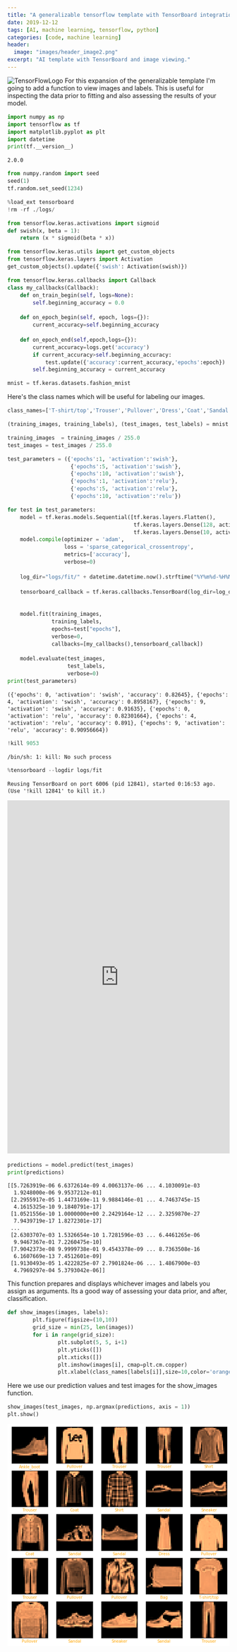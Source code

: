 ```yaml
---
title: "A generalizable tensorflow template with TensorBoard integration and inline image viewing."
date: 2019-12-12
tags: [AI, machine learning, tensorflow, python]
categories: [code, machine learning]
header:
  image: "images/header_image2.png"
excerpt: "AI template with TensorBoard and image viewing."
---
```

<img src="{{ site.url }}{{site.baseurl }}/images/tensorflow.png" alt=" TensorFlowLogo" width="50"/>
For this expansion of the generalizable template I'm going to add a function to view images and labels. This is useful for inspecting the data prior to fitting and also assessing the results of your model.

```python
import numpy as np
import tensorflow as tf
import matplotlib.pyplot as plt
import datetime
print(tf.__version__)
```

    2.0.0



```python
from numpy.random import seed
seed(1)
tf.random.set_seed(1234)
```


```python
%load_ext tensorboard
!rm -rf ./logs/ 
```


```python
from tensorflow.keras.activations import sigmoid
def swish(x, beta = 1):
    return (x * sigmoid(beta * x))
```


```python
from tensorflow.keras.utils import get_custom_objects
from tensorflow.keras.layers import Activation
get_custom_objects().update({'swish': Activation(swish)})
```


```python
from tensorflow.keras.callbacks import Callback
class my_callbacks(Callback):
    def on_train_begin(self, logs=None):
        self.beginning_accuracy = 0.0

    def on_epoch_begin(self, epoch, logs={}):
        current_accuracy=self.beginning_accuracy

    def on_epoch_end(self,epoch,logs={}):
        current_accuracy=logs.get('accuracy')
        if current_accuracy>self.beginning_accuracy:
            test.update({'accuracy':current_accuracy,'epochs':epoch})
        self.beginning_accuracy = current_accuracy
```


```python
mnist = tf.keras.datasets.fashion_mnist 
```

Here's the class names which will be useful for labeling our images.


```python
class_names=['T-shirt/top','Trouser','Pullover','Dress','Coat','Sandal','Shirt','Sneaker','Bag','Ankle_boot']
```


```python
(training_images, training_labels), (test_images, test_labels) = mnist.load_data() 
```


```python
training_images  = training_images / 255.0
test_images = test_images / 255.0
```


```python
test_parameters = ({'epochs':1, 'activation':'swish'},
                    {'epochs':5, 'activation':'swish'},
                    {'epochs':10, 'activation':'swish'},
                    {'epochs':1, 'activation':'relu'},
                    {'epochs':5, 'activation':'relu'},
                    {'epochs':10, 'activation':'relu'})

```


```python
for test in test_parameters:
    model = tf.keras.models.Sequential([tf.keras.layers.Flatten(),
                                        tf.keras.layers.Dense(128, activation=test["activation"]),
                                        tf.keras.layers.Dense(10, activation=tf.nn.softmax)])
    model.compile(optimizer = 'adam',
                  loss = 'sparse_categorical_crossentropy',
                  metrics=['accuracy'],
                  verbose=0)
    
    log_dir="logs/fit/" + datetime.datetime.now().strftime("%Y%m%d-%H%M%S")
    
    tensorboard_callback = tf.keras.callbacks.TensorBoard(log_dir=log_dir, histogram_freq=1)


    model.fit(training_images,
              training_labels,
              epochs=test["epochs"],
              verbose=0,
              callbacks=[my_callbacks(),tensorboard_callback])

    model.evaluate(test_images,
                   test_labels,
                   verbose=0)
print(test_parameters)

```

    ({'epochs': 0, 'activation': 'swish', 'accuracy': 0.82645}, {'epochs': 4, 'activation': 'swish', 'accuracy': 0.8958167}, {'epochs': 9, 'activation': 'swish', 'accuracy': 0.91635}, {'epochs': 0, 'activation': 'relu', 'accuracy': 0.82301664}, {'epochs': 4, 'activation': 'relu', 'accuracy': 0.891}, {'epochs': 9, 'activation': 'relu', 'accuracy': 0.90956664})

```python
!kill 9053
```

    /bin/sh: 1: kill: No such process
    



```python
%tensorboard --logdir logs/fit
```


    Reusing TensorBoard on port 6006 (pid 12841), started 0:16:53 ago. (Use '!kill 12841' to kill it.)




<iframe
    width="100%"
    height="800"
    src="http://localhost:6006"
    frameborder="0"
    allowfullscreen
></iframe>




```python
predictions = model.predict(test_images)
print(predictions)
```

    [[5.7263919e-06 6.6372614e-09 4.0063137e-06 ... 4.1030091e-03
      1.9248000e-06 9.9537212e-01]
     [2.2955917e-05 1.4473169e-11 9.9884146e-01 ... 4.7463745e-15
      4.1615325e-10 9.1840791e-17]
     [1.0521556e-10 1.0000000e+00 2.2429164e-12 ... 2.3259870e-27
      7.9439719e-17 1.8272301e-17]
     ...
     [2.6303707e-03 1.5326654e-10 1.7281596e-03 ... 6.4461265e-06
      9.9467367e-01 7.2260475e-10]
     [7.9042373e-08 9.9999738e-01 9.4543378e-09 ... 8.7363508e-16
      6.1607669e-13 7.4512601e-09]
     [1.9130493e-05 1.4222825e-07 2.7901824e-06 ... 1.4867900e-03
      4.7969297e-04 5.3793042e-06]]


This function prepares and displays whichever images and labels you assign as arguments. Its a good way of assessing your data prior, and after, classification.


```python
def show_images(images, labels):
        plt.figure(figsize=(10,10))
        grid_size = min(25, len(images))
        for i in range(grid_size):
                plt.subplot(5, 5, i+1)
                plt.yticks([])
                plt.xticks([])
                plt.imshow(images[i], cmap=plt.cm.copper)
                plt.xlabel(class_names[labels[i]],size=10,color='orange')

```

Here we use our prediction values and test images for the show_images function.


```python
show_images(test_images, np.argmax(predictions, axis = 1))
plt.show()
```


![png](output_22_0.png)

